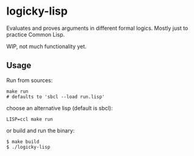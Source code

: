 # logicky-lisp

Evaluates and proves arguments in different formal logics.
Mostly just to practice Common Lisp.

WIP, not much functionality yet.

## Usage

Run from sources:

    make run
    # defaults to 'sbcl --load run.lisp'

choose an alternative lisp (default is sbcl):

    LISP=ccl make run

or build and run the binary:

```
$ make build
$ ./logicky-lisp
```
